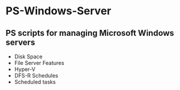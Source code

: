 # PS-Windows-Server
<h2>PS scripts for managing Microsoft Windows servers</h2>
  <ul>
    <li>Disk Space
    <li>File Server Features
    <li>Hyper-V
    <li>DFS-R Schedules
    <li>Scheduled tasks
  </ul>
